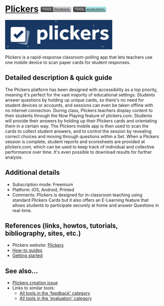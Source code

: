 # [Plickers](https://get.plickers.com/)  [<img src="images/feedback.png" align="bottom">](https://github.com/e-CLOSE/Toolbox/issues?q=label%3A01_TOOL+label%3Afeedback) [<img src="images/evaluation.png" align="bottom">](https://github.com/e-CLOSE/Toolbox/issues?q=label%3A01_TOOL+label%3Aevaluation)

![Plickers Logo](images/Plickers.png)

Plickers is a rapid-response classroom-polling app that lets teachers use one mobile device to scan paper cards for student responses. 

## Detailed description & quick guide

The Plickers platform has been designed with accessibility as a top priority, meaning it's perfect for the vast majority of educational settings. Students answer questions by holding up unique cards, so there's no need for student devices or accounts, and sessions can even be taken offline with no internet connection. During class, Plickers teachers display content to their students through the Now Playing feature of plickers.com. Students will provide their answers by holding up their Plickers cards and orientating them in a certain way. The Plickers mobile app is then used to scan the cards to collect student answers, and to control the session by revealing correct choices and moving through questions within a Set. When a Plickers session is complete, student reports and scoresheets are provided at plickers.com, which can be used to keep track of individual and collective performance over time. It's even possible to download results for further analysis.

## Additional details

- Subscription mode: Freemium
- Platform: iOS, Android, Printed
- Comments: Plickers is designed for in-classroom teaching using standard Plickers Cards but it also offers an E-Learning feature that allows students to participate securely at home and answer Questions in real-time.


## References (links, howtos, tutorials, bibliography, sites, etc.)

- Plickers website: [Plickers](https://get.plickers.com/)
- [How-to guides](https://help.plickers.com/hc/en-us/categories/360000845853-How-to-Guides)
- [Getting started](https://help.plickers.com/hc/en-us/categories/1260801472210-Getting-Started)


## See also...

- [Plickers creation issue](https://github.com/e-CLOSE/Toolbox/issues/152)
- Links to similar tools:
  - [All tools in the 'feedback' category](https://github.com/e-CLOSE/Toolbox/issues?q=label%3A01_TOOL+label%3Afeedback)
  - [All tools in the 'evaluation' category](https://github.com/e-CLOSE/Toolbox/issues?q=label%3A01_TOOL+label%3Aevaluation)
